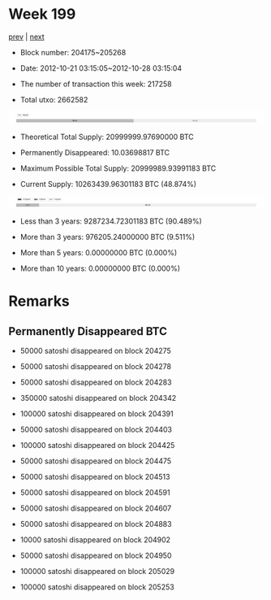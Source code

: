 # Week 199

[prev](week0198.md) | [next](week0200.md)

- Block number: 204175~205268

- Date: 2012-10-21 03:15:05~2012-10-28 03:15:04

- The number of transaction this week: 217258

- Total utxo: 2662582

![](../images/mined_week0199.png)

- Theoretical Total Supply: 20999999.97690000 BTC

- Permanently Disappeared: 10.03698817 BTC

- Maximum Possible Total Supply: 20999989.93991183 BTC

- Current Supply: 10263439.96301183 BTC (48.874%)

![](../images/year_week0199.png)


- Less than 3 years: 9287234.72301183 BTC (90.489%)

- More than 3 years: 976205.24000000 BTC (9.511%)

- More than 5 years: 0.00000000 BTC (0.000%)

- More than 10 years: 0.00000000 BTC (0.000%)

# Remarks

## Permanently Disappeared BTC

- 50000 satoshi disappeared on block 204275

- 50000 satoshi disappeared on block 204278

- 50000 satoshi disappeared on block 204283

- 350000 satoshi disappeared on block 204342

- 100000 satoshi disappeared on block 204391

- 50000 satoshi disappeared on block 204403

- 100000 satoshi disappeared on block 204425

- 50000 satoshi disappeared on block 204475

- 50000 satoshi disappeared on block 204513

- 50000 satoshi disappeared on block 204591

- 50000 satoshi disappeared on block 204607

- 50000 satoshi disappeared on block 204883

- 10000 satoshi disappeared on block 204902

- 50000 satoshi disappeared on block 204950

- 100000 satoshi disappeared on block 205029

- 100000 satoshi disappeared on block 205253

